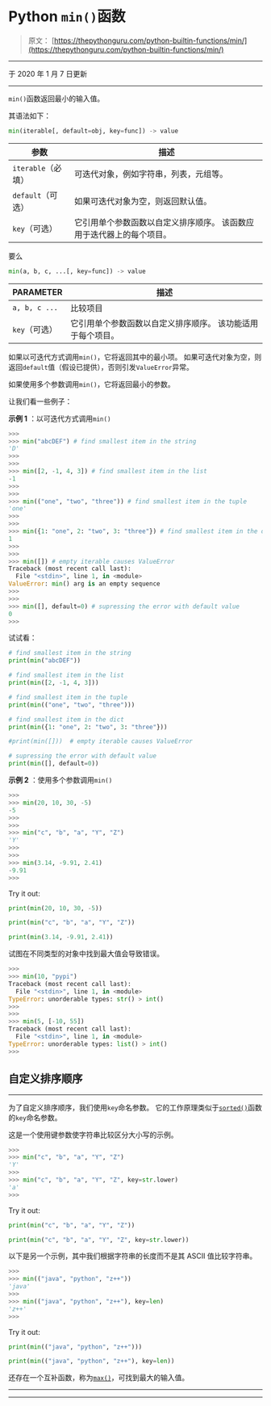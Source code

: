 # Python `min()`函数

> 原文： [https://thepythonguru.com/python-builtin-functions/min/](https://thepythonguru.com/python-builtin-functions/min/)

* * *

于 2020 年 1 月 7 日更新

* * *

`min()`函数返回最小的输入值。

其语法如下：

```py
min(iterable[, default=obj, key=func]) -> value

```

| 参数 | 描述 |
| --- | --- |
| `iterable`（必填） | 可迭代对象，例如字符串，列表，元组等。 |
| `default`（可选） | 如果可迭代对象为空，则返回默认值。 |
| `key`（可选） | 它引用单个参数函数以自定义排序顺序。 该函数应用于迭代器上的每个项目。 |

要么

```py
min(a, b, c, ...[, key=func]) -> value

```

| PARAMETER | 描述 |
| --- | --- |
| `a, b, c ...` | 比较项目 |
| `key`（可选） | 它引用单个参数函数以自定义排序顺序。 该功能适用​​于每个项目。 |

如果以可迭代方式调用`min()`，它将返回其中的最小项。 如果可迭代对象为空，则返回`default`值（假设已提供），否则引发`ValueError`异常。

如果使用多个参数调用`min()`，它将返回最小的参数。

让我们看一些例子：

**示例 1** ：以可迭代方式调用`min()`

```py
>>> 
>>> min("abcDEF") # find smallest item in the string
'D'
>>>
>>> 
>>> min([2, -1, 4, 3]) # find smallest item in the list
-1
>>> 
>>>
>>> min(("one", "two", "three")) # find smallest item in the tuple
'one'
>>> 
>>> 
>>> min({1: "one", 2: "two", 3: "three"}) # find smallest item in the dict
1
>>>
>>>
>>> min([]) # empty iterable causes ValueError
Traceback (most recent call last):
  File "<stdin>", line 1, in <module>
ValueError: min() arg is an empty sequence
>>> 
>>> 
>>> min([], default=0) # supressing the error with default value
0
>>>

```

试试看：

```py
# find smallest item in the string
print(min("abcDEF")) 

# find smallest item in the list
print(min([2, -1, 4, 3])) 

# find smallest item in the tuple
print(min(("one", "two", "three"))) 

# find smallest item in the dict
print(min({1: "one", 2: "two", 3: "three"}))

#print(min([]))  # empty iterable causes ValueError

# supressing the error with default value
print(min([], default=0)) 
```

**示例 2** ：使用多个参数调用`min()`

```py
>>> 
>>> min(20, 10, 30, -5) 
-5
>>>
>>>
>>> min("c", "b", "a", "Y", "Z")
'Y'
>>>
>>> 
>>> min(3.14, -9.91, 2.41)
-9.91
>>>

```

Try it out:

```py
print(min(20, 10, 30, -5))

print(min("c", "b", "a", "Y", "Z"))

print(min(3.14, -9.91, 2.41)) 
```

试图在不同类型的对象中找到最大值会导致错误。

```py
>>> 
>>> min(10, "pypi")
Traceback (most recent call last):
  File "<stdin>", line 1, in <module>
TypeError: unorderable types: str() > int()
>>> 
>>>
>>> min(5, [-10, 55])
Traceback (most recent call last):
  File "<stdin>", line 1, in <module>
TypeError: unorderable types: list() > int()
>>>

```

## 自定义排序顺序

* * *

为了自定义排序顺序，我们使用`key`命名参数。 它的工作原理类似于[`sorted()`](/python-builtin-functions/sorted/)函数的`key`命名参数。

这是一个使用键参数使字符串比较区分大小写的示例。

```py
>>>
>>> min("c", "b", "a", "Y", "Z")
'Y'
>>> 
>>> min("c", "b", "a", "Y", "Z", key=str.lower)
'a'
>>>

```

Try it out:

```py
print(min("c", "b", "a", "Y", "Z"))

print(min("c", "b", "a", "Y", "Z", key=str.lower)) 
```

以下是另一个示例，其中我们根据字符串的长度而不是其 ASCII 值比较字符串。

```py
>>> 
>>> min(("java", "python", "z++"))
'java'
>>> 
>>> min(("java", "python", "z++"), key=len)
'z++'
>>>

```

Try it out:

```py
print(min(("java", "python", "z++")))

print(min(("java", "python", "z++"), key=len)) 
```

还存在一个互补函数，称为[`max()`](/python-builtin-functions/max/)，可找到最大的输入值。

* * *

* * *